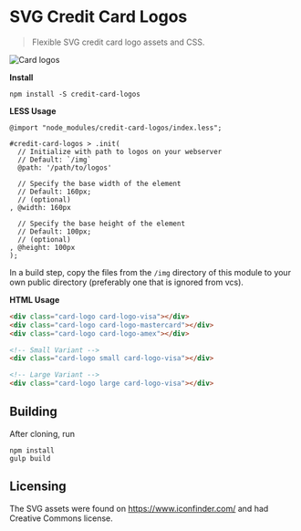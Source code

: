 # SVG Credit Card Logos

> Flexible SVG credit card logo assets and CSS.

![Card logos](http://storage.j0.hn/credit-card-logos-2.png)

__Install__

```
npm install -S credit-card-logos
```

__LESS Usage__

```less
@import "node_modules/credit-card-logos/index.less";

#credit-card-logos > .init(
  // Initialize with path to logos on your webserver
  // Default: `/img`
  @path: '/path/to/logos'

  // Specify the base width of the element
  // Default: 160px;
  // (optional)
, @width: 160px

  // Specify the base height of the element
  // Default: 100px;
  // (optional)
, @height: 100px
);
```

In a build step, copy the files from the `/img` directory of this module to your own public directory (preferably one that is ignored from vcs).

__HTML Usage__

```html
<div class="card-logo card-logo-visa"></div>
<div class="card-logo card-logo-mastercard"></div>
<div class="card-logo card-logo-amex"></div>

<!-- Small Variant -->
<div class="card-logo small card-logo-visa"></div>

<!-- Large Variant -->
<div class="card-logo large card-logo-visa"></div>
```

## Building

After cloning, run

```
npm install
gulp build
```

## Licensing

The SVG assets were found on https://www.iconfinder.com/ and had Creative Commons license.
